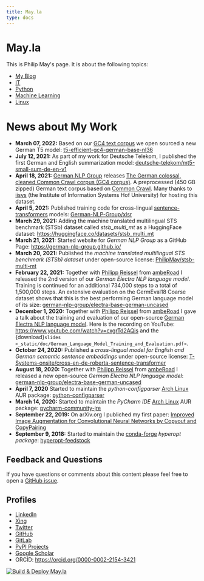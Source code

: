 ```yaml
---
title: May.la
type: docs
---
```


# May.la
This is Philip May's page. It is about the following topics:

- [My Blog](/posts/)
- [IT](/docs/it/)
- [Python](/docs/python/)
- [Machine Learning](/docs/machine-learning/)
- [Linux](/docs/linux/)

# News about My Work
- **March 07, 2022:** Based on our [GC4 text corpus](https://german-nlp-group.github.io/projects/gc4-corpus.html) we open sourced a new German T5 model: [t5-efficient-gc4-german-base-nl36](https://huggingface.co/GermanT5/t5-efficient-gc4-german-base-nl36)
- **July 12, 2021:** As part of my work for Deutsche Telekom, I published the first German and English summarization model: [deutsche-telekom/mt5-small-sum-de-en-v1](https://huggingface.co/deutsche-telekom/mt5-small-sum-de-en-v1)
- **April 18, 2021:** [German NLP Group](https://german-nlp-group.github.io/) releases [The German colossal, cleaned Common Crawl corpus (GC4 corpus)](https://german-nlp-group.github.io/projects/gc4-corpus.html). A preprocessed (450 GB zipped) German text corpus based on [Common Crawl](https://commoncrawl.org/). Many thanks to [iisys](https://www.iisys.de/) (the Institute of Information Systems Hof University) for hosting this dataset.
- **April 5, 2021:** Published training code for cross-lingual [sentence-transformers](https://github.com/UKPLab/sentence-transformers) models: [German-NLP-Group/xlsr](https://github.com/German-NLP-Group/xlsr)
- **March 29, 2021:** Adding the machine translated multilingual STS benchmark (STSb) dataset called *stsb_multi_mt* as a HuggingFace dataset: https://huggingface.co/datasets/stsb_multi_mt
- **March 21, 2021:** Started website for *German NLP Group* as a GitHub Page: https://german-nlp-group.github.io/
- **March 20, 2021:** Published the *machine translated multilingual STS benchmark (STSb) dataset* under open-source license: [PhilipMay/stsb-multi-mt](https://github.com/PhilipMay/stsb-multi-mt)
- **February 22, 2021:** Together with [Philipp Reissel](https://twitter.com/phil_ipp_) from [ambeRoad](https://amberoad.de/) I released the 2nd version of our *German Electra NLP language model*. Training is continued for an additional 734,000 steps to a total of 1,500,000 steps. An extensive evaluation on the GermEval18 Coarse dataset shows that this is the best performing German language model of its size: [german-nlp-group/electra-base-german-uncased](https://huggingface.co/german-nlp-group/electra-base-german-uncased)
- **December 1, 2020:** Together with [Philipp Reissel](https://twitter.com/phil_ipp_) from [ambeRoad](https://amberoad.de/) I gave a talk about the training and evaluation of our open-source [German Electra NLP language model](https://huggingface.co/german-nlp-group/electra-base-german-uncased). Here is the recording on YouTube: https://www.youtube.com/watch?v=cxgrTd2AQis and the {download}`slides <_static/doc/German_Language_Model_Training_and_Evaluation.pdf>`.
- **October 24, 2020:** Published a *cross-lingual model for English and German semantic sentence embeddings* under open-source license: [T-Systems-onsite/cross-en-de-roberta-sentence-transformer](https://huggingface.co/T-Systems-onsite/cross-en-de-roberta-sentence-transformer)
- **August 18, 2020:** Together with [Philipp Reissel](https://twitter.com/phil_ipp_) from [ambeRoad](https://amberoad.de/) I released a new open-source *German Electra NLP language model*: [german-nlp-group/electra-base-german-uncased](https://huggingface.co/german-nlp-group/electra-base-german-uncased)
- **April 7, 2020** Started to maintain the *python-configparser* [Arch Linux](https://archlinux.org/) AUR package: [python-configparser](https://aur.archlinux.org/packages/python-configparser/)
- **March 14, 2020:** Started to maintain the *PyCharm IDE* [Arch Linux](https://archlinux.org/) AUR package: [pycharm-community-jre](https://aur.archlinux.org/packages/pycharm-community-jre/)
- **September 22, 2019:** On arXiv.org I publiched my first paper: [Improved Image Augmentation for Convolutional Neural Networks by Copyout and CopyPairing](https://arxiv.org/abs/1909.00390)
- **September 9, 2018:** Started to maintain the [conda-forge](https://conda-forge.org/) *hyperopt package*: [hyperopt-feedstock](https://github.com/conda-forge/hyperopt-feedstock)

## Feedback and Questions
If you have questions or comments about this content please feel free to
open a [GitHub issue](https://github.com/PhilipMay/may-la-hugo/issues/new).

## Profiles
- [LinkedIn](https://www.linkedin.com/in/philip-may-3992889a/)
- [Xing](https://www.xing.com/profile/Philip_May)
- [Twitter](https://twitter.com/pMay)
- [GitHub](https://github.com/PhilipMay)
- [GitLab](https://gitlab.com/PhilipMay)
- [PyPI Projects](https://pypi.org/user/Dieshe/)
- [Google Scholar](https://scholar.google.de/citations?user=tmsgMY8AAAAJ&hl=de&oi=sra)
- ORCID: <https://orcid.org/0000-0002-2154-3421>

[![Build & Deploy May.la](https://github.com/PhilipMay/may-la-hugo/actions/workflows/make-deploy.yml/badge.svg)](https://github.com/PhilipMay/may-la-hugo/actions/workflows/make-deploy.yml)

